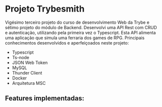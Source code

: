 # Projeto Trybesmith #

Vigésimo terceiro projeto do curso de desenvolvimento Web da Trybe e sétimo projeto do módulo de Backend. Desenvolvi uma API Rest com CRUD e autenticação, utilizando pela primeira vez o Typescript. Esta API alimenta uma aplicação que simula uma ferraria dos games de RPG. Principais conhecimentos desenvolvidos e aperfeiçoados neste projeto:

- Typescript
- Ts-node
- JSON Web Token
- MySQL
- Thunder Client
- Docker 
- Arquitetura MSC

## Features implementadas: ##